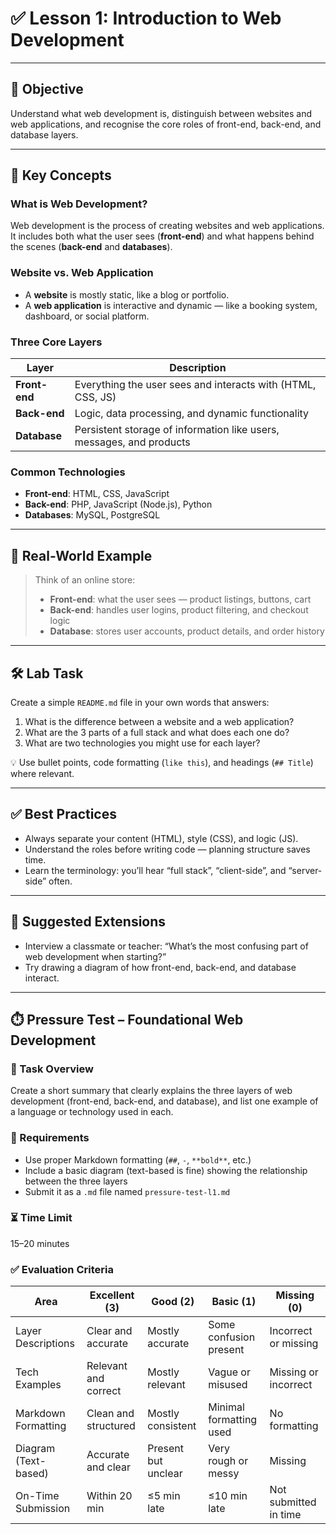 # ✅ Lesson 1: Introduction to Web Development

---

## 🎯 Objective

Understand what web development is, distinguish between websites and web applications, and recognise the core roles of front-end, back-end, and database layers.

---

## 🧠 Key Concepts

### What is Web Development?

Web development is the process of creating websites and web applications. It includes both what the user sees (**front-end**) and what happens behind the scenes (**back-end** and **databases**).

### Website vs. Web Application

* A **website** is mostly static, like a blog or portfolio.
* A **web application** is interactive and dynamic — like a booking system, dashboard, or social platform.

### Three Core Layers

| Layer         | Description                                                          |
| ------------- | -------------------------------------------------------------------- |
| **Front-end** | Everything the user sees and interacts with (HTML, CSS, JS)          |
| **Back-end**  | Logic, data processing, and dynamic functionality                    |
| **Database**  | Persistent storage of information like users, messages, and products |

### Common Technologies

* **Front-end**: HTML, CSS, JavaScript
* **Back-end**: PHP, JavaScript (Node.js), Python
* **Databases**: MySQL, PostgreSQL

---

## 🧩 Real-World Example

> Think of an online store:
>
> * **Front-end**: what the user sees — product listings, buttons, cart
> * **Back-end**: handles user logins, product filtering, and checkout logic
> * **Database**: stores user accounts, product details, and order history

---

## 🛠️ Lab Task

Create a simple `README.md` file in your own words that answers:

1. What is the difference between a website and a web application?
2. What are the 3 parts of a full stack and what does each one do?
3. What are two technologies you might use for each layer?

💡 Use bullet points, code formatting (`like this`), and headings (`## Title`) where relevant.

---

## ✅ Best Practices

* Always separate your content (HTML), style (CSS), and logic (JS).
* Understand the roles before writing code — planning structure saves time.
* Learn the terminology: you’ll hear “full stack”, “client-side”, and “server-side” often.

---

## 🔁 Suggested Extensions

* Interview a classmate or teacher: “What’s the most confusing part of web development when starting?”
* Try drawing a diagram of how front-end, back-end, and database interact.

---

## ⏱️ Pressure Test – Foundational Web Development

### 🧪 Task Overview

Create a short summary that clearly explains the three layers of web development (front-end, back-end, and database), and list one example of a language or technology used in each.

### 🔧 Requirements

* Use proper Markdown formatting (`##`, `-`, `**bold**`, etc.)
* Include a basic diagram (text-based is fine) showing the relationship between the three layers
* Submit it as a `.md` file named `pressure-test-l1.md`

### ⏳ Time Limit

15–20 minutes

### ✅ Evaluation Criteria

| Area                 | Excellent (3)        | Good (2)            | Basic (1)               | Missing (0)           |
| -------------------- | -------------------- | ------------------- | ----------------------- | --------------------- |
| Layer Descriptions   | Clear and accurate   | Mostly accurate     | Some confusion present  | Incorrect or missing  |
| Tech Examples        | Relevant and correct | Mostly relevant     | Vague or misused        | Missing or incorrect  |
| Markdown Formatting  | Clean and structured | Mostly consistent   | Minimal formatting used | No formatting         |
| Diagram (Text-based) | Accurate and clear   | Present but unclear | Very rough or messy     | Missing               |
| On-Time Submission   | Within 20 min        | ≤5 min late         | ≤10 min late            | Not submitted in time |
